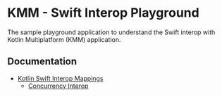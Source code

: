 # KMM - Swift Interop Playground

The sample playground application to understand the Swift interop with Kotlin Multiplatform (KMM)
application.

## Documentation

- [Kotlin Swift Interop Mappings](./documentation/kotlin_swift_interop.md)
    - [Concurrency Interop](./documentation/kmm_concurrency.md)